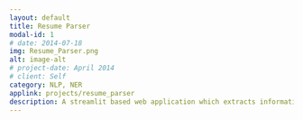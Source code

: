 ```yaml
---
layout: default
title: Resume Parser
modal-id: 1
# date: 2014-07-18
img: Resume_Parser.png
alt: image-alt
# project-date: April 2014
# client: Self
category: NLP, NER
applink: projects/resume_parser
description: A streamlit based web application which extracts information from uploaded Resumes
---
```

